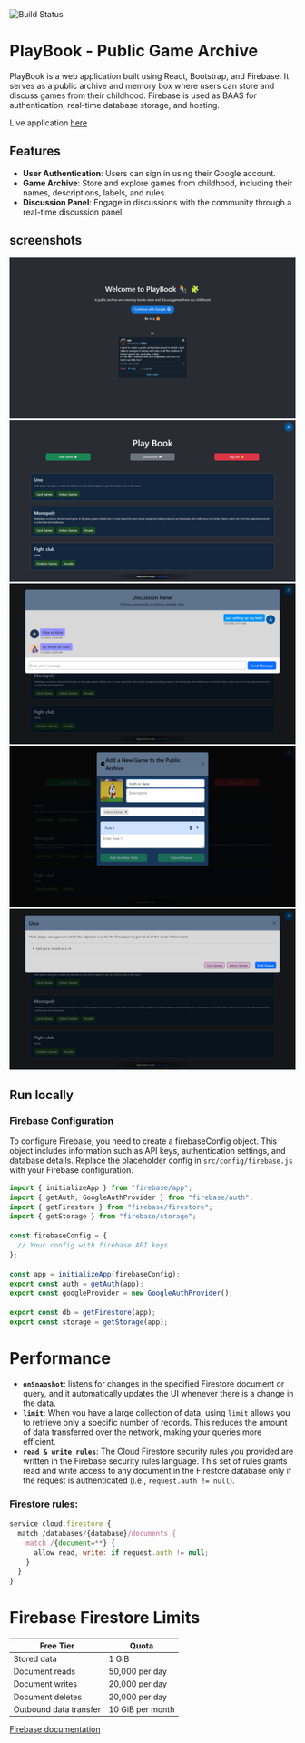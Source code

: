 <div style="display: flex; align-items: center;">
    <img src="https://img.shields.io/badge/build-passing-brightgreen" alt="Build Status">
</div>

# PlayBook - Public Game Archive

PlayBook is a web application built using React, Bootstrap, and Firebase. It serves as a public archive and memory box where users can store and discuss games from their childhood. Firebase is used as BAAS for authentication, real-time database storage, and hosting.

Live application [here](https://playbook-e0207.web.app/)

## Features

- **User Authentication**: Users can sign in using their Google account.
- **Game Archive**: Store and explore games from childhood, including their names, descriptions, labels, and rules.
- **Discussion Panel**: Engage in discussions with the community through a real-time discussion panel.

## screenshots

![login](assets/login.png)
![homepage](assets/homepage.png)
![discussions](assets/discussions.png)
![addgame](assets/addgame.png)
![game](assets/game.png)

## Run locally

### Firebase Configuration

To configure Firebase, you need to create a firebaseConfig object. This object includes information such as API keys, authentication settings, and database details. Replace the placeholder config in `src/config/firebase.js` with your Firebase configuration.

```javascript
import { initializeApp } from "firebase/app";
import { getAuth, GoogleAuthProvider } from "firebase/auth";
import { getFirestore } from "firebase/firestore";
import { getStorage } from "firebase/storage";

const firebaseConfig = {
  // Your config with firebase API keys
};

const app = initializeApp(firebaseConfig);
export const auth = getAuth(app);
export const googleProvider = new GoogleAuthProvider();

export const db = getFirestore(app);
export const storage = getStorage(app);
```

# Performance

- **`onSnapshot`**: listens for changes in the specified Firestore document or query, and it automatically updates the UI whenever there is a change in the data.
- **`limit`**: When you have a large collection of data, using `limit` allows you to retrieve only a specific number of records. This reduces the amount of data transferred over the network, making your queries more efficient.
- **`read & write rules`**: The Cloud Firestore security rules you provided are written in the Firebase security rules language. This set of rules grants read and write access to any document in the Firestore database only if the request is authenticated (i.e., `request.auth != null`).

### Firestore rules:

```javascript
service cloud.firestore {
  match /databases/{database}/documents {
    match /{document=**} {
      allow read, write: if request.auth != null;
    }
  }
}
```

# Firebase Firestore Limits

| Free Tier              | Quota            |
| ---------------------- | ---------------- |
| Stored data            | 1 GiB            |
| Document reads         | 50,000 per day   |
| Document writes        | 20,000 per day   |
| Document deletes       | 20,000 per day   |
| Outbound data transfer | 10 GiB per month |

[Firebase documentation](https://firebase.google.com/docs/firestore/quotas)
